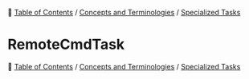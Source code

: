 🔖 [Table of Contents](../../README.md) / [Concepts and Terminologies](../README.md) / [Specialized Tasks](README.md)

# RemoteCmdTask

🔖 [Table of Contents](../../README.md) / [Concepts and Terminologies](../README.md) / [Specialized Tasks](README.md)

